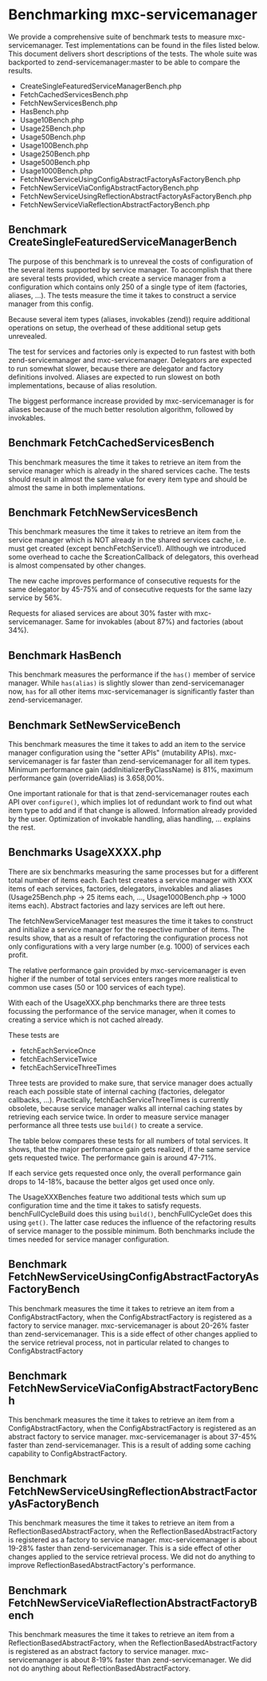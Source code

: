 # Benchmarking mxc-servicemanager

We provide a comprehensive suite of benchmark tests to measure mxc-servicemanager. Test implementations can be found in the files
listed below. This document delivers short descriptions of the tests. The whole suite was backported to zend-servicemanager:master
to be able to compare the results.

* CreateSingleFeaturedServiceManagerBench.php
* FetchCachedServicesBench.php
* FetchNewServicesBench.php
* HasBench.php
* Usage10Bench.php
* Usage25Bench.php
* Usage50Bench.php
* Usage100Bench.php
* Usage250Bench.php
* Usage500Bench.php
* Usage1000Bench.php
* FetchNewServiceUsingConfigAbstractFactoryAsFactoryBench.php
* FetchNewServiceViaConfigAbstractFactoryBench.php
* FetchNewServiceUsingReflectionAbstractFactoryAsFactoryBench.php
* FetchNewServiceViaReflectionAbstractFactoryBench.php

## Benchmark CreateSingleFeaturedServiceManagerBench

The purpose of this benchmark is to unreveal the costs of configuration of the several items supported by service manager.
To accomplish that there are several tests provided, which create a service manager from a configuration which contains
only 250 of a single type of item (factories, aliases, ...). The tests measure the time it takes to construct a service
manager from this config.

Because several item types (aliases, invokables (zend)) require additional operations on setup, the overhead of these
additional setup gets unrevealed.

The test for services and factories only is expected to run fastest with both zend-servicemanager and mxc-servicemanager.
Delegators are expected to run somewhat slower, because there are delegator and factory definitions involved. Aliases
are expected to run slowest on both implementations, because of alias resolution.

The biggest performance increase provided by mxc-servicemanager is for aliases because of the much better resolution
algorithm, followed by invokables.

## Benchmark FetchCachedServicesBench

This benchmark measures the time it takes to retrieve an item from the service manager which is already in the shared
services cache. The tests should result in almost the same value for every item type and should be almost the same
in both implementations.

## Benchmark FetchNewServicesBench

This benchmark measures the time it takes to retrieve an item from the service manager which is NOT already in the shared
services cache, i.e. must get created (except benchFetchService1). Allthough we introduced some overhead to cache
the $creationCallback of delegators, this overhead is almost compensated by other changes.

The new cache improves performance of consecutive requests for the same delegator by 45-75% and of consecutive
requests for the same lazy service by 56%.

Requests for aliased services are about 30% faster with mxc-servicemanager. Same for invokables (about 87%) and
factories (about 34%).

## Benchmark HasBench

This benchmark measures the performance if the `has()` member of service manager. While `has(alias)` is slightly
slower than zend-servicemanager now, `has` for all other items mxc-servicemanager is significantly faster than
zend-servicemanager.

## Benchmark SetNewServiceBench

This benchmark measures the time it takes to add an item to the service manager configuration using the
"setter APIs" (mutability APIs). mxc-servicemanager is far faster than zend-servicemanager for all item
types. Minimum performance gain (addInitializerByClassName) is 81%, maximum performance gain (overrideAlias) is
3.658,00%.

One important rationale for that is that zend-servicemanager routes each API over `configure()`, which
implies lot of redundant work to find out what item type to add and if that change is allowed. Information
already provided by the user. Optimization of invokable handling, alias handling, ... explains the rest.

## Benchmarks UsageXXXX.php

There are six benchmarks measuring the same processes but for a different total number of items each.
Each test creates a service manager with XXX items of each services, factories, delegators,
invokables and aliases (Usage25Bench.php -> 25 items each, ..., Usage1000Bench.php -> 1000 items each).
Abstract factories and lazy services are left out here.

The fetchNewServiceManager test measures the time it takes to construct and initialize a service manager
for the respective number of items. The results show, that as a result of refactoring the configuration
process not only configurations with a very large number (e.g. 1000) of services each profit.

The relative performance gain provided by mxc-servicemanager is even higher if the number of total
services enters ranges more realistical to common use cases (50 or 100 services of each type).

With each of the UsageXXX.php benchmarks there are three tests focussing the performance of the
service manager, when it comes to creating a service which is not cached already.

These tests are

* fetchEachServiceOnce
* fetchEachServiceTwice
* fetchEachServiceThreeTimes

Three tests are provided to make sure, that service manager does actually reach each possible state
of internal caching (factories, delegator callbacks, ...). Practically, fetchEachServiceThreeTimes
is currently obsolete, because service manager walks all internal caching states by retrieving each
service twice. In order to measure service manager performance all three tests use `build()` to create
a service.

The table below compares these tests for all numbers of total services. It shows, that the major
performance gain gets realized, if the same service gets requested twice. The performance gain
is around 47-71%.

If each service gets requested once only, the overall performance gain drops to 14-18%, bacause the
better algos get used once only.

The UsageXXXBenches feature two additional tests which sum up configuration time and the time it
takes to satisfy requests. benchFullCycleBuild does this using `build()`, benchFullCycleGet does
this using `get()`. The latter case reduces the influence of the refactoring results of service manager
to the possible minimum. Both benchmarks include the times needed for service manager configuration.

## Benchmark FetchNewServiceUsingConfigAbstractFactoryAsFactoryBench

This benchmark measures the time it takes to retrieve an item from a ConfigAbstractFactory, when the ConfigAbstractFactory is
registered as a factory to service manager. mxc-servicemanager is about 20-26% faster than zend-servicemanager. This is a side effect
of other changes applied to the service retrieval process, not in particular related to changes to ConfigAbstractFactory

## Benchmark FetchNewServiceViaConfigAbstractFactoryBench

This benchmark measures the time it takes to retrieve an item from a ConfigAbstractFactory, when the ConfigAbstractFactory is
registered as an abstract factory to service manager. mxc-servicemanager is about 37-45% faster than zend-servicemanager. This is a result
of adding some caching capability to ConfigAbstractFactory.


## Benchmark FetchNewServiceUsingReflectionAbstractFactoryAsFactoryBench

This benchmark measures the time it takes to retrieve an item from a ReflectionBasedAbstractFactory, when the ReflectionBasedAbstractFactory is
registered as a factory to service manager. mxc-servicemanager is about 19-28% faster than zend-servicemanager. This is a side effect
of other changes applied to the service retrieval process. We did not do anything to improve ReflectionBasedAbstractFactory's performance.

## Benchmark FetchNewServiceViaReflectionAbstractFactoryBench

This benchmark measures the time it takes to retrieve an item from a ReflectionBasedAbstractFactory, when the ReflectionBasedAbstractFactory is
registered as an abstract factory to service manager. mxc-servicemanager is about 8-19% faster than zend-servicemanager. We did not do anything
about ReflectionBasedAbstractFactory.
